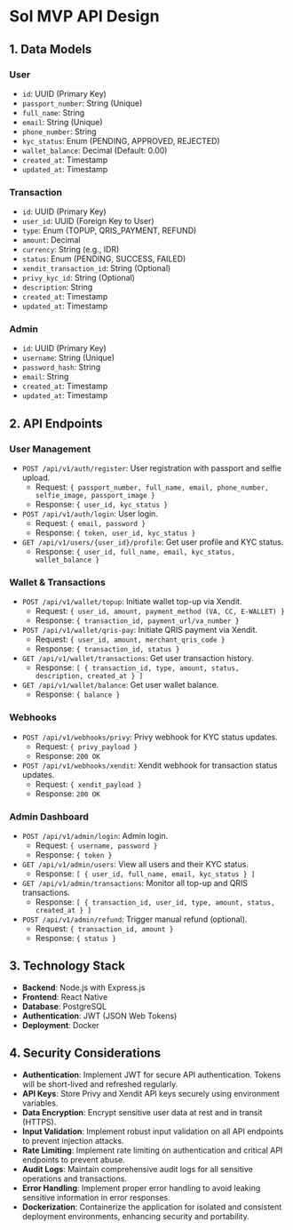 # Sol MVP API Design

## 1. Data Models

### User
- `id`: UUID (Primary Key)
- `passport_number`: String (Unique)
- `full_name`: String
- `email`: String (Unique)
- `phone_number`: String
- `kyc_status`: Enum (PENDING, APPROVED, REJECTED)
- `wallet_balance`: Decimal (Default: 0.00)
- `created_at`: Timestamp
- `updated_at`: Timestamp

### Transaction
- `id`: UUID (Primary Key)
- `user_id`: UUID (Foreign Key to User)
- `type`: Enum (TOPUP, QRIS_PAYMENT, REFUND)
- `amount`: Decimal
- `currency`: String (e.g., IDR)
- `status`: Enum (PENDING, SUCCESS, FAILED)
- `xendit_transaction_id`: String (Optional)
- `privy_kyc_id`: String (Optional)
- `description`: String
- `created_at`: Timestamp
- `updated_at`: Timestamp

### Admin
- `id`: UUID (Primary Key)
- `username`: String (Unique)
- `password_hash`: String
- `email`: String
- `created_at`: Timestamp
- `updated_at`: Timestamp

## 2. API Endpoints

### User Management
- `POST /api/v1/auth/register`: User registration with passport and selfie upload.
  - Request: `{ passport_number, full_name, email, phone_number, selfie_image, passport_image }`
  - Response: `{ user_id, kyc_status }`
- `POST /api/v1/auth/login`: User login.
  - Request: `{ email, password }`
  - Response: `{ token, user_id, kyc_status }`
- `GET /api/v1/users/{user_id}/profile`: Get user profile and KYC status.
  - Response: `{ user_id, full_name, email, kyc_status, wallet_balance }`

### Wallet & Transactions
- `POST /api/v1/wallet/topup`: Initiate wallet top-up via Xendit.
  - Request: `{ user_id, amount, payment_method (VA, CC, E-WALLET) }`
  - Response: `{ transaction_id, payment_url/va_number }`
- `POST /api/v1/wallet/qris-pay`: Initiate QRIS payment via Xendit.
  - Request: `{ user_id, amount, merchant_qris_code }`
  - Response: `{ transaction_id, status }`
- `GET /api/v1/wallet/transactions`: Get user transaction history.
  - Response: `[ { transaction_id, type, amount, status, description, created_at } ]`
- `GET /api/v1/wallet/balance`: Get user wallet balance.
  - Response: `{ balance }`

### Webhooks
- `POST /api/v1/webhooks/privy`: Privy webhook for KYC status updates.
  - Request: `{ privy_payload }`
  - Response: `200 OK`
- `POST /api/v1/webhooks/xendit`: Xendit webhook for transaction status updates.
  - Request: `{ xendit_payload }`
  - Response: `200 OK`

### Admin Dashboard
- `POST /api/v1/admin/login`: Admin login.
  - Request: `{ username, password }`
  - Response: `{ token }`
- `GET /api/v1/admin/users`: View all users and their KYC status.
  - Response: `[ { user_id, full_name, email, kyc_status } ]`
- `GET /api/v1/admin/transactions`: Monitor all top-up and QRIS transactions.
  - Response: `[ { transaction_id, user_id, type, amount, status, created_at } ]`
- `POST /api/v1/admin/refund`: Trigger manual refund (optional).
  - Request: `{ transaction_id, amount }`
  - Response: `{ status }`




## 3. Technology Stack

- **Backend**: Node.js with Express.js
- **Frontend**: React Native
- **Database**: PostgreSQL
- **Authentication**: JWT (JSON Web Tokens)
- **Deployment**: Docker

## 4. Security Considerations

- **Authentication**: Implement JWT for secure API authentication. Tokens will be short-lived and refreshed regularly.
- **API Keys**: Store Privy and Xendit API keys securely using environment variables.
- **Data Encryption**: Encrypt sensitive user data at rest and in transit (HTTPS).
- **Input Validation**: Implement robust input validation on all API endpoints to prevent injection attacks.
- **Rate Limiting**: Implement rate limiting on authentication and critical API endpoints to prevent abuse.
- **Audit Logs**: Maintain comprehensive audit logs for all sensitive operations and transactions.
- **Error Handling**: Implement proper error handling to avoid leaking sensitive information in error responses.
- **Dockerization**: Containerize the application for isolated and consistent deployment environments, enhancing security and portability.


